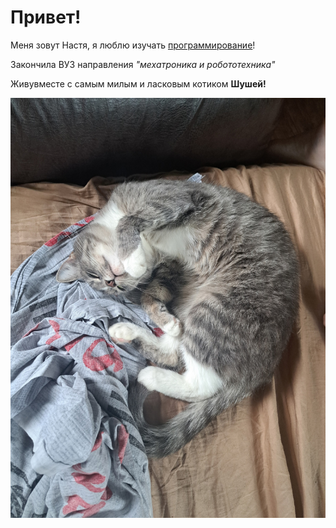 # Привет!



Меня зовут Настя, я люблю изучать [программирование](https://ru.wikipedia.org/wiki/Программирование)!

Закончила ВУЗ направления *"мехатроника и робототехника"*

Живувместе с самым милым и ласковым котиком **Шушей!**

![](img/cat.png)
